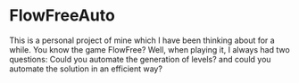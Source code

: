 # FlowFreeAuto
This is a personal project of mine which I have been thinking about for a while. You know the game FlowFree? Well, when playing it, I always had two questions: Could you automate the generation of levels? and could you automate the solution in an efficient way?
